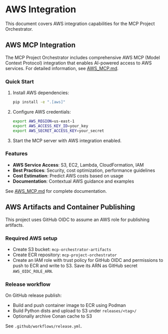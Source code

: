 # AWS Integration

This document covers AWS integration capabilities for the MCP Project Orchestrator.

## AWS MCP Integration

The MCP Project Orchestrator includes comprehensive AWS MCP (Model Context Protocol) integration that enables AI-powered access to AWS services. For detailed information, see [AWS_MCP.md](./AWS_MCP.md).

### Quick Start

1. Install AWS dependencies:
   ```bash
   pip install -e ".[aws]"
   ```

2. Configure AWS credentials:
   ```bash
   export AWS_REGION=us-east-1
   export AWS_ACCESS_KEY_ID=your_key
   export AWS_SECRET_ACCESS_KEY=your_secret
   ```

3. Start the MCP server with AWS integration enabled.

### Features

- **AWS Service Access**: S3, EC2, Lambda, CloudFormation, IAM
- **Best Practices**: Security, cost optimization, performance guidelines
- **Cost Estimation**: Predict AWS costs based on usage
- **Documentation**: Contextual AWS guidance and examples

See [AWS_MCP.md](./AWS_MCP.md) for complete documentation.

## AWS Artifacts and Container Publishing

This project uses GitHub OIDC to assume an AWS role for publishing artifacts.

### Required AWS setup

- Create S3 bucket: `mcp-orchestrator-artifacts`
- Create ECR repository: `mcp-project-orchestrator`
- Create an IAM role with trust policy for GitHub OIDC and permissions to push to ECR and write to S3. Save its ARN as GitHub secret `AWS_OIDC_ROLE_ARN`.

### Release workflow

On GitHub release publish:
- Build and push container image to ECR using Podman
- Build Python dists and upload to S3 under `releases/<tag>/`
- Optionally archive Conan cache to S3

See `.github/workflows/release.yml`.
